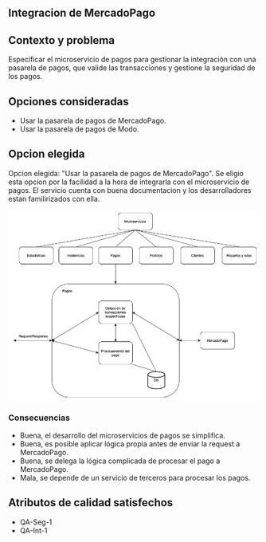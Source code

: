 ## Integracion de MercadoPago

## Contexto y problema

Especificar el microservicio de pagos para gestionar la integración con una pasarela de pagos, que valide las transacciones y gestione la seguridad de los pagos.

## Opciones consideradas

* Usar la pasarela de pagos de MercadoPago.
* Usar la pasarela de pagos de Modo.

## Opcion elegida

Opcion elegida: "Usar la pasarela de pagos de MercadoPago". Se eligio esta opcion por la facilidad a la hora de integrarla con el microservicio de pagos. El servicio cuenta con buena documentacion y los desarrolladores estan familirizados con ella.

![image](/docs/resources/pagos.png)

### Consecuencias

* Buena, el desarrollo del microservicios de pagos se simplifica.
* Buena, es posible aplicar lógica propia antes de enviar la request a MercadoPago.
* Buena, se delega la lógica complicada de procesar el pago a MercadoPago.
* Mala, se depende de un servicio de terceros para procesar los pagos.

## Atributos de calidad satisfechos
* QA-Seg-1
* QA-Int-1